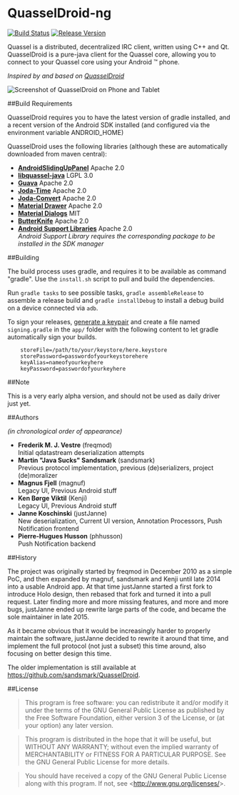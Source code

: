 # QuasselDroid-ng

[![Build Status](https://img.shields.io/jenkins/s/https/ci.kuschku.de/QuasselDroid-ng.svg)](https://ci.kuschku.de/job/QuasselDroid-ng/)
[![Release Version](http://github-release-version.herokuapp.com/github/justjanne/QuasselDroid-ng/release.svg?style=flat)](https://github.com/justjanne/QuasselDroid-ng/releases)

Quassel is a distributed, decentralized IRC client, written using C++ and Qt.
QuasselDroid is a pure-java client for the Quassel core, allowing you to connect
to your Quassel core using your Android ™ phone.

*Inspired by and based on [QuasselDroid](https://github.com/sandsmark/QuasselDroid)*

![Screenshot of QuasselDroid on Phone and Tablet](https://projects.kuschku.de/quasseldroid/assets/devices.png)

##Build Requirements

QuasselDroid requires you to have the latest version of gradle installed, and 
a recent version of the Android SDK installed (and configured via the
environment variable ANDROID_HOME)

QuasselDroid uses the following libraries (although these are automatically
downloaded from maven central):

* [**AndroidSlidingUpPanel**](https://github.com/justjanne/AndroidSlidingUpPanel)
  Apache 2.0
* [**libquassel-java**](https://github.com/justjanne/libquassel-java)
  LGPL 3.0
* [**Guava**](https://github.com/google/guava)
  Apache 2.0
* [**Joda-Time**](https://github.com/JodaOrg/joda-time/)
  Apache 2.0
* [**Joda-Convert**](https://github.com/JodaOrg/joda-convert)
  Apache 2.0
* [**Material Drawer**](https://github.com/mikepenz/MaterialDrawer)
  Apache 2.0
* [**Material Dialogs**](https://github.com/google/guava)
  MIT
* [**ButterKnife**](https://github.com/JakeWharton/butterknife/)
  Apache 2.0
* [**Android Support Libraries**](http://developer.android.com/tools/support-library/index.html)
  Apache 2.0  
  *Android Support Library requires the corresponding package to be installed in
  the SDK manager*

##Building

The build process uses gradle, and requires it to be available as command
"gradle". Use the `install.sh` script to pull and build the dependencies.

Run `gradle tasks` to see possible tasks, `gradle assembleRelease` to assemble a
release build and `gradle installDebug` to install a debug build on a device
connected via `adb`.

To sign your releases, [generate a keypair](http://developer.android.com/tools/publishing/app-signing.html)
and create a file named `signing.gradle` in the `app/` folder with the following
content to let gradle automatically sign your builds.

```
    storeFile=/path/to/your/keystore/here.keystore
    storePassword=passwordofyourkeystorehere
    keyAlias=nameofyourkeyhere
    keyPassword=passwordofyourkeyhere
```

##Note

This is a very early alpha version, and should not be used as daily driver
just yet.

##Authors

*(in chronological order of appearance)*

* **Frederik M. J. Vestre** (freqmod)  
  Initial qdatastream deserialization attempts
* **Martin "Java Sucks" Sandsmark** (sandsmark)  
  Previous protocol implementation, previous (de)serializers, project (de)moralizer
* **Magnus Fjell** (magnuf)  
  Legacy UI, Previous Android stuff
* **Ken Børge Viktil** (Kenji)  
  Legacy UI, Previous Android stuff
* **Janne Koschinski** (justJanne)  
  New deserialization, Current UI version, Annotation Processors, Push Notification frontend
* **Pierre-Hugues Husson** (phhusson)  
  Push Notification backend

##History

The project was originally started by freqmod in December 2010 as a simple PoC, and then expanded by magnuf, sandsmark and Kenji until late 2014 into a usable Android app. At that time justJanne started a first fork to introduce Holo design, then rebased that fork and turned it into a pull request. Later finding more and more missing features, and more and more bugs, justJanne ended up rewrite large parts of the code, and became the sole maintainer in late 2015.

As it became obvious that it would be increasingly harder to properly maintain the software, justJanne decided to rewrite it around that time, and implement the full protocol (not just a subset) this time around, also focusing on better design this time.

The older implementation is still available at <https://github.com/sandsmark/QuasselDroid>.

##License

> This program is free software: you can redistribute it and/or modify it
> under the terms of the GNU General Public License as published by the Free
> Software Foundation, either version 3 of the License, or (at your option)
> any later version.

> This program is distributed in the hope that it will be useful,
> but WITHOUT ANY WARRANTY; without even the implied warranty of
> MERCHANTABILITY or FITNESS FOR A PARTICULAR PURPOSE.  See the
> GNU General Public License for more details.

> You should have received a copy of the GNU General Public License along
> with this program.  If not, see &lt;<http://www.gnu.org/licenses/>&gt;.
